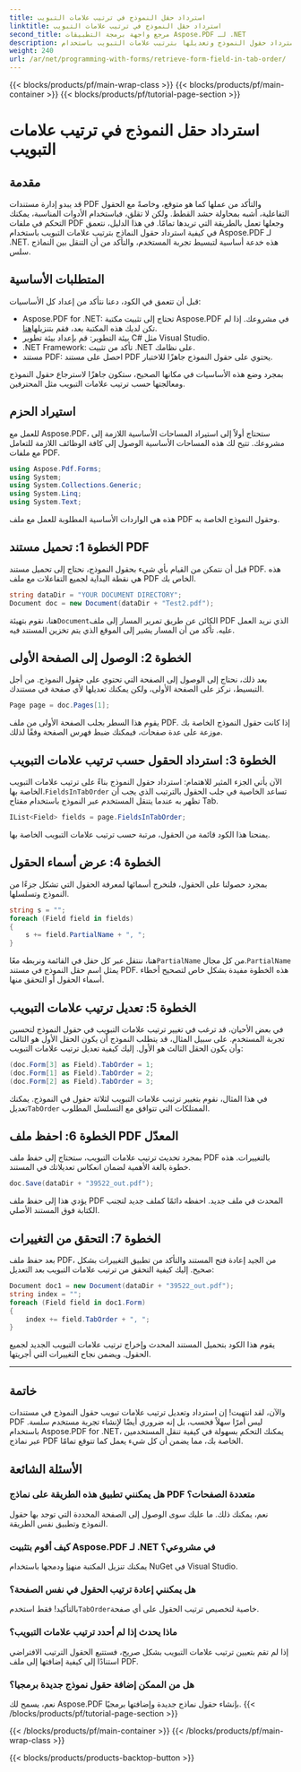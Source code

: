 ```yaml
---
title: استرداد حقل النموذج في ترتيب علامات التبويب
linktitle: استرداد حقل النموذج في ترتيب علامات التبويب
second_title: مرجع واجهة برمجة التطبيقات Aspose.PDF لـ .NET
description: تعرف على كيفية استرداد حقول النموذج وتعديلها بترتيب علامات التبويب باستخدام Aspose.PDF for .NET. دليل خطوة بخطوة مع أمثلة التعليمات البرمجية لتبسيط التنقل في نماذج PDF.
weight: 240
url: /ar/net/programming-with-forms/retrieve-form-field-in-tab-order/
---
```


{{< blocks/products/pf/main-wrap-class >}}
{{< blocks/products/pf/main-container >}}
{{< blocks/products/pf/tutorial-page-section >}}

# استرداد حقل النموذج في ترتيب علامات التبويب

## مقدمة

قد يبدو إدارة مستندات PDF والتأكد من عملها كما هو متوقع، وخاصةً مع الحقول التفاعلية، أشبه بمحاولة حشد القطط. ولكن لا تقلق، فباستخدام الأدوات المناسبة، يمكنك التحكم في ملفات PDF وجعلها تعمل بالطريقة التي تريدها تمامًا. في هذا الدليل، نتعمق في كيفية استرداد حقول النماذج بترتيب علامات التبويب باستخدام Aspose.PDF لـ .NET. هذه خدعة أساسية لتبسيط تجربة المستخدم، والتأكد من أن التنقل بين النماذج سلس. 

## المتطلبات الأساسية

قبل أن تتعمق في الكود، دعنا نتأكد من إعداد كل الأساسيات:

- Aspose.PDF for .NET: تحتاج إلى تثبيت مكتبة Aspose.PDF في مشروعك. إذا لم تكن لديك هذه المكتبة بعد، فقم بتنزيلها[هنا](https://releases.aspose.com/pdf/net/).
- بيئة التطوير: قم بإعداد بيئة تطوير C# مثل Visual Studio.
- .NET Framework: تأكد من تثبيت .NET على نظامك.
- مستند PDF: احصل على مستند PDF يحتوي على حقول النموذج جاهزًا للاختبار.
  
بمجرد وضع هذه الأساسيات في مكانها الصحيح، ستكون جاهزًا لاسترجاع حقول النموذج ومعالجتها حسب ترتيب علامات التبويب مثل المحترفين.

## استيراد الحزم

للعمل مع Aspose.PDF، ستحتاج أولاً إلى استيراد المساحات الأساسية اللازمة إلى مشروعك. تتيح لك هذه المساحات الأساسية الوصول إلى كافة الوظائف اللازمة للتعامل مع ملفات PDF.

```csharp
using Aspose.Pdf.Forms;
using System;
using System.Collections.Generic;
using System.Linq;
using System.Text;
```

هذه هي الواردات الأساسية المطلوبة للعمل مع ملف PDF وحقول النموذج الخاصة به.

## الخطوة 1: تحميل مستند PDF

قبل أن نتمكن من القيام بأي شيء بحقول النموذج، نحتاج إلى تحميل مستند PDF. هذه هي نقطة البداية لجميع التفاعلات مع ملف PDF الخاص بك.

```csharp
string dataDir = "YOUR DOCUMENT DIRECTORY";
Document doc = new Document(dataDir + "Test2.pdf");
```

 هنا، نقوم بتهيئة`Document`الكائن عن طريق تمرير المسار إلى ملف PDF الذي نريد العمل عليه. تأكد من أن المسار يشير إلى الموقع الذي يتم تخزين المستند فيه.

## الخطوة 2: الوصول إلى الصفحة الأولى

بعد ذلك، نحتاج إلى الوصول إلى الصفحة التي تحتوي على حقول النموذج. من أجل التبسيط، نركز على الصفحة الأولى، ولكن يمكنك تعديلها لأي صفحة في مستندك.

```csharp
Page page = doc.Pages[1];
```

يقوم هذا السطر بجلب الصفحة الأولى من ملف PDF. إذا كانت حقول النموذج الخاصة بك موزعة على عدة صفحات، فيمكنك ضبط فهرس الصفحة وفقًا لذلك.

## الخطوة 3: استرداد الحقول حسب ترتيب علامات التبويب

 الآن يأتي الجزء المثير للاهتمام: استرداد حقول النموذج بناءً على ترتيب علامات التبويب الخاصة بها.`FieldsInTabOrder` تساعد الخاصية في جلب الحقول بالترتيب الذي يجب أن تظهر به عندما يتنقل المستخدم عبر النموذج باستخدام مفتاح Tab.

```csharp
IList<Field> fields = page.FieldsInTabOrder;
```

يمنحنا هذا الكود قائمة من الحقول، مرتبة حسب ترتيب علامات التبويب الخاصة بها.

## الخطوة 4: عرض أسماء الحقول

بمجرد حصولنا على الحقول، فلنخرج أسمائها لمعرفة الحقول التي تشكل جزءًا من النموذج وتسلسلها.

```csharp
string s = "";
foreach (Field field in fields)
{
    s += field.PartialName + ", ";
}
```

هنا، ننتقل عبر كل حقل في القائمة ونربطه معًا`PartialName` من كل مجال.`PartialName` يمثل اسم حقل النموذج في مستند PDF. هذه الخطوة مفيدة بشكل خاص لتصحيح أخطاء أسماء الحقول أو التحقق منها.

## الخطوة 5: تعديل ترتيب علامات التبويب

في بعض الأحيان، قد ترغب في تغيير ترتيب علامات التبويب في حقول النموذج لتحسين تجربة المستخدم. على سبيل المثال، قد يتطلب النموذج أن يكون الحقل الأول هو الثالث وأن يكون الحقل الثالث هو الأول. إليك كيفية تعديل ترتيب علامات التبويب:

```csharp
(doc.Form[3] as Field).TabOrder = 1;
(doc.Form[1] as Field).TabOrder = 2;
(doc.Form[2] as Field).TabOrder = 3;
```

 في هذا المثال، نقوم بتغيير ترتيب علامات التبويب لثلاثة حقول في النموذج. يمكنك تعديل`TabOrder` الممتلكات التي تتوافق مع التسلسل المطلوب.

## الخطوة 6: احفظ ملف PDF المعدّل

بمجرد تحديث ترتيب علامات التبويب، ستحتاج إلى حفظ ملف PDF بالتغييرات. هذه خطوة بالغة الأهمية لضمان انعكاس تعديلاتك في المستند.

```csharp
doc.Save(dataDir + "39522_out.pdf");
```

يؤدي هذا إلى حفظ ملف PDF المحدث في ملف جديد. احفظه دائمًا كملف جديد لتجنب الكتابة فوق المستند الأصلي.

## الخطوة 7: التحقق من التغييرات

بعد حفظ ملف PDF، من الجيد إعادة فتح المستند والتأكد من تطبيق التغييرات بشكل صحيح. إليك كيفية التحقق من ترتيب علامات التبويب بعد التعديل:

```csharp
Document doc1 = new Document(dataDir + "39522_out.pdf");
string index = "";
foreach (Field field in doc1.Form)
{
    index += field.TabOrder + ", ";
}
```

يقوم هذا الكود بتحميل المستند المحدث وإخراج ترتيب علامات التبويب الجديد لجميع الحقول. ويضمن نجاح التغييرات التي أجريتها.

---

## خاتمة

والآن، لقد انتهيت! إن استرداد وتعديل ترتيب علامات تبويب حقول النموذج في مستندات PDF ليس أمرًا سهلاً فحسب، بل إنه ضروري أيضًا لإنشاء تجربة مستخدم سلسة. باستخدام Aspose.PDF for .NET، يمكنك التحكم بسهولة في كيفية تنقل المستخدمين عبر نماذج PDF الخاصة بك، مما يضمن أن كل شيء يعمل كما تتوقع تمامًا.

## الأسئلة الشائعة

### هل يمكنني تطبيق هذه الطريقة على نماذج PDF متعددة الصفحات؟  
نعم، يمكنك ذلك. ما عليك سوى الوصول إلى الصفحة المحددة التي توجد بها حقول النموذج وتطبيق نفس الطريقة.

### كيف أقوم بتثبيت Aspose.PDF لـ .NET في مشروعي؟  
يمكنك تنزيل المكتبة من[هنا](https://releases.aspose.com/pdf/net/) ودمجها باستخدام NuGet في Visual Studio.

### هل يمكنني إعادة ترتيب الحقول في نفس الصفحة؟  
 بالتأكيد! فقط استخدم`TabOrder`خاصية لتخصيص ترتيب الحقول على أي صفحة.

### ماذا يحدث إذا لم أحدد ترتيب علامات التبويب؟  
إذا لم تقم بتعيين ترتيب علامات التبويب بشكل صريح، فستتبع الحقول الترتيب الافتراضي استنادًا إلى كيفية إضافتها إلى ملف PDF.

### هل من الممكن إضافة حقول نموذج جديدة برمجيا؟  
نعم، يسمح لك Aspose.PDF بإنشاء حقول نماذج جديدة وإضافتها برمجيًا.
{{< /blocks/products/pf/tutorial-page-section >}}

{{< /blocks/products/pf/main-container >}}
{{< /blocks/products/pf/main-wrap-class >}}

{{< blocks/products/products-backtop-button >}}
